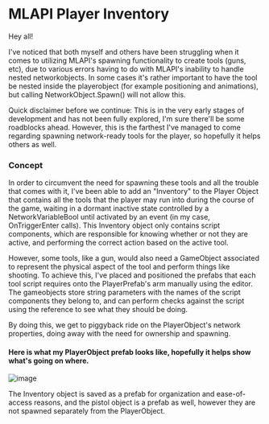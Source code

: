 # MLAPI Player Inventory
Hey all!

I've noticed that both myself and others have been struggling when it comes to utilizing MLAPI's spawning functionality to create tools (guns, etc), due to various errors having to do with MLAPI's inability to handle nested networkobjects. In some cases it's rather important to have the tool be nested inside the playerobject (for example positioning and animations), but calling NetworkObject.Spawn() will not allow this.

Quick disclaimer before we continue: This is in the very early stages of development and has not been fully explored, I'm sure there'll be some roadblocks ahead. However, this is the farthest I've managed to come regarding spawning network-ready tools for the player, so hopefully it helps others as well.



### Concept

In order to circumvent the need for spawning these tools and all the trouble that comes with it, I've been able to add an "Inventory" to the Player Object that contains all the tools that the player may run into during the course of the game, waiting in a dormant inactive state controlled by a NetworkVariableBool until activated by an event (in my case, OnTriggerEnter calls). This Inventory object only contains script components, which are responsible for knowing whether or not they are active, and performing the correct action based on the active tool.

However, some tools, like a gun, would also need a GameObject associated to represent the physical aspect of the tool and perform things like shooting. To achieve this, I've placed and positioned the prefabs that each tool script requires onto the PlayerPrefab's arm manually using the editor. The gameobjects store string parameters with the names of the script components they belong to, and can perform checks against the script using the reference to see what they should be doing.

By doing this, we get to piggyback ride on the PlayerObject's network properties, doing away with the need for ownership and spawning.



#### Here is what my PlayerObject prefab looks like, hopefully it helps show what's going on where.
![image](https://user-images.githubusercontent.com/56968310/113514217-0a837900-9576-11eb-9770-996deb05e2df.png)


The Inventory object is saved as a prefab for organization and ease-of-access reasons, and the pistol object is a prefab as well, however they are not spawned separately from the PlayerObject.


